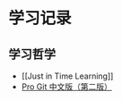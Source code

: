 # 学习记录

## 学习哲学

- [[Just in Time Learning]]
- [Pro Git 中文版（第二版）](https://www.progit.cn/#_git_branching)

